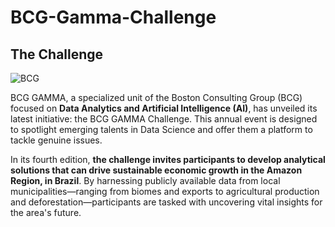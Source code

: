 # BCG-Gamma-Challenge

## The Challenge

![BCG](https://github.com/SVJLucas/BCG-Gamma-Challenge/assets/60625769/141b7f3f-5220-4e4a-aa43-6e088e4b2eb2)


BCG GAMMA, a specialized unit of the Boston Consulting Group (BCG) focused on **Data Analytics and Artificial Intelligence (AI)**, has unveiled its latest initiative: the BCG GAMMA Challenge. This annual event is designed to spotlight emerging talents in Data Science and offer them a platform to tackle genuine issues.

In its fourth edition, **the challenge invites participants to develop analytical solutions that can drive sustainable economic growth in the Amazon Region, in Brazil**. By harnessing publicly available data from local municipalities—ranging from biomes and exports to agricultural production and deforestation—participants are tasked with uncovering vital insights for the area's future.

